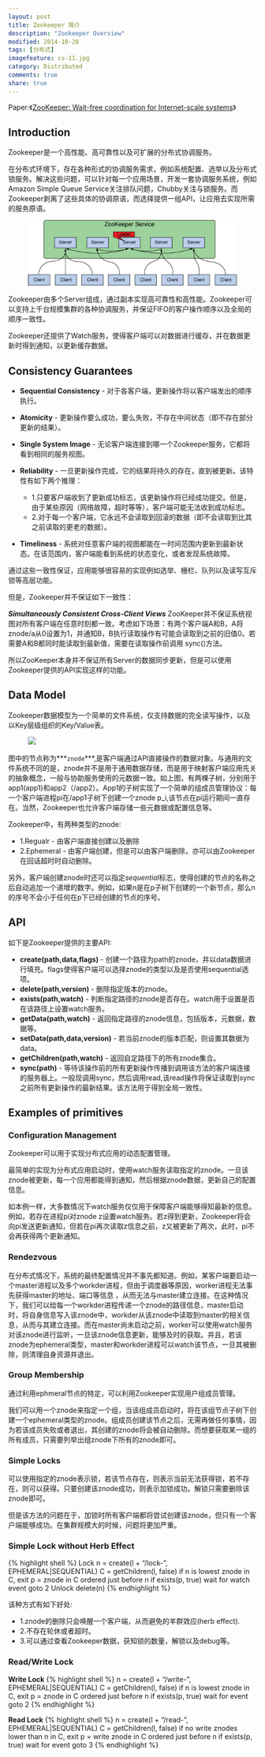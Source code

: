 ```yaml
---
layout: post
title: Zookeeper 简介
description: "Zookeeper Overview"
modified: 2014-10-28
tags: [分布式]
imagefeature: cs-11.jpg
category: Distributed
comments: true
share: true
---
```


Paper:《<a href="https://www.usenix.org/legacy/event/usenix10/tech/full_papers/Hunt.pdf">ZooKeeper: Wait-free coordination for Internet-scale systems</a>》



## Introduction

Zookeeper是一个高性能、高可靠性以及可扩展的分布式协调服务。

在分布式环境下，存在各种形式的协调服务需求，例如系统配置、选举以及分布式锁服务。解决这些问题，可以针对每一个应用场景，开发一套协调服务系统，例如Amazon Simple Queue Service关注排队问题，Chubby关注与锁服务。而Zookeeper剥离了这些具体的协调原语，而选择提供一组API，让应用去实现所需的服务原语。

<figure><img src="/images/zookeeper/architecture.png"/></figure>

Zookeeper由多个Server组成，通过副本实现高可靠性和高性能。Zookeeper可以支持上千台规模集群的各种协调服务，并保证FIFO的客户操作顺序以及全局的顺序一致性。

Zookeeper还提供了Watch服务，使得客户端可以对数据进行缓存，并在数据更新时得到通知，以更新缓存数据。

## Consistency Guarantees

- **Sequential Consistency** - 对于各客户端，更新操作将以客户端发出的顺序执行。

- **Atomicity** - 更新操作要么成功，要么失败，不存在中间状态（即不存在部分更新的结果）。

- **Single System Image** - 无论客户端连接到哪一个Zookeeper服务，它都将看到相同的服务视图。

- **Reliability** - 一旦更新操作完成，它的结果将持久的存在，直到被更新。该特性有如下两个推理：
	- 1.只要客户端收到了更新成功标志，该更新操作将已经成功提交。但是，由于某些原因（网络故障，超时等等），客户端可能无法收到成功标志。
	- 2.对于每一个客户端，它永远不会读取到回滚的数据（即不会读取到比其之前读取的更老的数据）。

- **Timeliness** - 系统对任意客户端的视图都能在一时间范围内更新到最新状态。在该范围内，客户端能看到系统的状态变化，或者发现系统故障。

通过这些一致性保证，应用能够很容易的实现例如选举、栅栏、队列以及读写互斥锁等高层功能。

但是，Zookeeper并不保证如下一致性：

***Simultaneously Consistent Cross-Client Views***  ZooKeeper并不保证系统视图对所有客户端在任意时刻都一致。考虑如下场景：有两个客户端A和B，A将znode/a从0设置为1，并通知B，B执行读取操作有可能会读取到之前的旧值0。若需要A和B都同时能读取到最新值，需要在读取操作前调用
sync()方法。

所以ZooKeeper本身并不保证所有Server的数据同步更新，但是可以使用Zookeeper提供的API实现这样的功能。

## Data Model

Zookeeper数据模型为一个简单的文件系统，仅支持数据的完全读写操作，以及以Key层级组织的Key/Value表。

<figure><img src="/images/zookeeper/datamodel.png"/></figure>

图中的节点称为***`znode`***,是客户端通过API直接操作的数据对象。与通用的文件系统不同的是，znode并不是用于通用数据存储，而是用于映射客户端应用先关的抽象概念，一般与协助服务使用的元数据一致。如上图，有两棵子树，分别用于app1(app1)和app2（/app2）。App1的子树实现了一个简单的组成员管理协议：每一个客户端进程pi在/app1子树下创建一个znode p_i,该节点在pi运行期间一直存在。当然，Zookeeper也允许客户端存储一些元数据或配置信息等。

Zookeeper中，有两种类型的znode:
	
- 1.Regualr - 由客户端直接创建以及删除
- 2.Ephemeral - 由客户端创建，但是可以由客户端删除，亦可以由Zookeeper在回话超时时自动删除。

另外，客户端创建znode时还可以指定*sequential*标志，使得创建的节点的名称之后自动追加一个递增的数字。例如，如果n是在p子树下创建的一个新节点，那么n的序号不会小于任何在p下已经创建的节点的序号。

## API

如下是Zookeeper提供的主要API:

- **create(path,data,flags)** - 创建一个路径为path的znode，并以data数据进行填充。flags使得客户端可以选择znode的类型以及是否使用sequential选项。
- **delete(path,version)** - 删除指定版本的znode。
- **exists(path,watch)** - 判断指定路径的znode是否存在。watch用于设置是否在该路径上设置watch服务。
- **getData(path,watch)** - 返回指定路径的znode信息，包括版本，元数据，数据等。
- **setData(path,data,version)** - 若当前znode的版本匹配，则设置其数据为data。
- **getChildren(path,watch)** - 返回自定路径下的所有znode集合。
- **sync(path)** - 等待该操作前的所有更新操作传播到调用该方法的客户端连接的服务器上。一般现调用sync，然后调用read,该read操作将保证读取到sync之前所有更新操作的最新结果。该方法用于得到全局一致性。

## Examples of primitives

### Configuration Management

Zookeeper可以用于实现分布式应用的动态配置管理。

最简单的实现为分布式应用启动时，使用watch服务读取指定的znode。一旦该znode被更新，每一个应用都能得到通知，然后根据znode数据，更新自己的配置信息。

如本例一样，大多数情况下watch服务仅仅用于保障客户端能够得知最新的信息。例如，若存在进程pi对znode z设置watch服务。若z得到更新，Zookeeper将会向pi发送更新通知，但若在pi再次读取z信息之前，z又被更新了两次，此时，pi不会再获得两个更新通知。

### Rendezvous

在分布式情况下，系统的最终配置情况并不事先都知道。例如，某客户端要启动一个master进程以及多个workder进程，但由于调度器等原因，worker进程无法事先获得master的地址、端口等信息 ，从而无法与master建立连接。在这种情况下，我们可以给每一个workder进程传递一个znode的路径信息，master启动时，将自身信息写入该znode中，workder从该znode中读取到master的相关信息，从而与其建立连接。而在master尚未启动之前，worker可以使用watch服务对该znode进行监听，一旦该znode信息更新，能够及时的获取。并且，若该znode为ephemeral类型，master和workder进程可以watch该节点，一旦其被删除，则清理自身资源并退出。

### Group Membership

通过利用ephmeral节点的特定，可以利用Zookeeper实现用户组成员管理。

我们可以用一个znode来指定一个组，当该组成员启动时，将在该组节点子树下创建一个ephemeral类型的znode。组成员创建该节点之后，无需再做任何事情，因为若该成员失败或者退出，其创建的znode将会被自动删除。而想要获取某一组的所有成员，只需要列举出组znode下所有的znode即可。

### Simple Locks

可以使用指定的znode表示锁，若该节点存在，则表示当前无法获得锁，若不存在，则可以获得。只要创建该znode成功，则表示加锁成功。解锁只需要删除该znode即可。

但是该方法的问题在于，加锁时所有客户端都将尝试创建该znode，但只有一个客户端能够成功。在集群规模大的时候，问题将更加严重。

### Simple Lock without Herb Effect

{% highlight shell %}
Lock
	n = create(l + “/lock-”, EPHEMERAL|SEQUENTIAL)
	C = getChildren(l, false)
	if n is lowest znode in C, exit
	p = znode in C ordered just before n
	if exists(p, true) wait for watch event
	goto 2
Unlock
	delete(n)
{% endhighlight %}

该种方式有如下好处:

- 1.znode的删除只会唤醒一个客户端，从而避免的羊群效应(herb effect).
- 2.不存在轮休或者超时。
- 3.可以通过查看Zookeeper数据，获知锁的数量，解锁以及debug等。


### Read/Write Lock

**Write Lock**
{% highlight shell %}
n = create(l + “/write-”, EPHEMERAL|SEQUENTIAL)
C = getChildren(l, false)
if n is lowest znode in C, exit
p = znode in C ordered just before n
if exists(p, true) wait for event
goto 2
{% endhighlight %}

**Read Lock**
{% highlight shell %}
n = create(l + “/read-”, EPHEMERAL|SEQUENTIAL)
C = getChildren(l, false)
if no write znodes lower than n in C, exit
p = write znode in C ordered just before n
if exists(p, true) wait for event
goto 3
{% endhighlight %}

